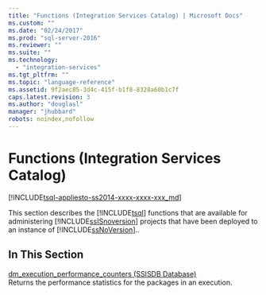 ```yaml
---
title: "Functions (Integration Services Catalog) | Microsoft Docs"
ms.custom: ""
ms.date: "02/24/2017"
ms.prod: "sql-server-2016"
ms.reviewer: ""
ms.suite: ""
ms.technology: 
  - "integration-services"
ms.tgt_pltfrm: ""
ms.topic: "language-reference"
ms.assetid: 9f2aec85-3d4c-415f-b1f8-8328a60b1c7f
caps.latest.revision: 3
ms.author: "douglasl"
manager: "jhubbard"
robots: noindex,nofollow
---
```

# Functions (Integration Services Catalog)
[!INCLUDE[tsql-appliesto-ss2014-xxxx-xxxx-xxx_md](../a9retired/includes/tsql-appliesto-ss2014-xxxx-xxxx-xxx-md.md)]

  This section describes the [!INCLUDE[tsql](../a9notintoc/includes/tsql-md.md)] functions that are available for administering [!INCLUDE[ssISnoversion](../a9notintoc/includes/ssisnoversion-md.md)] projects that have been deployed to an instance of [!INCLUDE[ssNoVersion](../a9notintoc/includes/ssnoversion-md.md)]..  
  
## In This Section  
 [dm_execution_performance_counters &#40;SSISDB Database&#41;](../integration-services/functions-dm-execution-performance-counters.md)  
 Returns the performance statistics for the packages in an execution.  
  
  